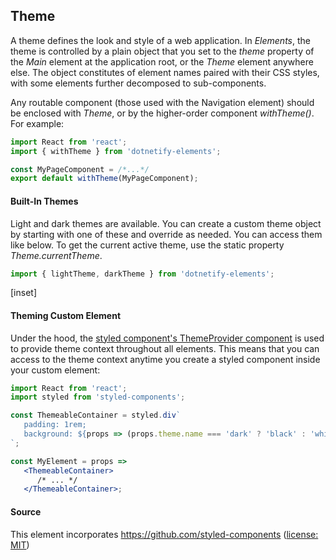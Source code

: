 ﻿## Theme

A theme defines the look and style of a web application.  In _Elements_, the theme is controlled by a plain object that you set to the _theme_ property of  the _Main_ element at the application root, or the _Theme_ element anywhere else.  The object constitutes of element names paired with their CSS styles, with some elements further decomposed to sub-components.

Any routable component (those used with the Navigation element) should be enclosed with _Theme_, or by the higher-order component _withTheme()_.
For example:

```jsx
import React from 'react';
import { withTheme } from 'dotnetify-elements';

const MyPageComponent = /*...*/
export default withTheme(MyPageComponent);
```

#### Built-In Themes

Light and dark themes are available.  You can create a custom theme object by starting with one of these and override as needed.  You can access them like below.  To get the current active theme, use the static property _Theme.currentTheme_.

```jsx
import { lightTheme, darkTheme } from 'dotnetify-elements';
```

[inset]

#### Theming Custom Element

Under the hood, the [styled component's ThemeProvider component](https://www.styled-components.com/docs/advanced#theming) is used to provide theme context throughout all elements.  This means that you can access to the theme context anytime you create a styled component inside your custom element: 

```jsx
import React from 'react';
import styled from 'styled-components';

const ThemeableContainer = styled.div`
   padding: 1rem;
   background: ${props => (props.theme.name === 'dark' ? 'black' : 'white')};
`;

const MyElement = props => 
   <ThemeableContainer> 
      /* ... */ 
   </ThemeableContainer>;
```

#### Source

This element incorporates https://github.com/styled-components ([license: MIT](https://github.com/styled-components/styled-components/blob/master/LICENSE))
